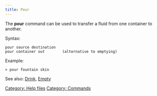```yaml
---
title: Pour
---
```


The **pour** command can be used to transfer a fluid from one container
to another.

Syntax:

`pour source destination`
`pour container out        (alternative to emptying)`

Example:

`> pour fountain skin`

See also: [Drink](Drink "wikilink"), [Empty](Empty "wikilink")

[Category: Help files](Category:_Help_files "wikilink") [Category:
Commands](Category:_Commands "wikilink")